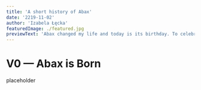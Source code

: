 ```yaml
---
title: 'A short history of Abax'
date: '2219-11-02'
author: 'Izabela Łęcka'
featuredImage: ./featured.jpg
previewText: 'Abax changed my life and today is its birthday. To celebrate this, I want to tell its story from the beginning.'
---
```


# V0 — Abax is Born

placeholder
